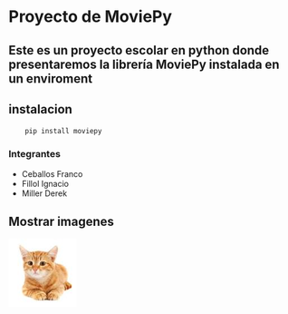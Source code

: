 # Proyecto de MoviePy
Este es un proyecto escolar en python donde presentaremos la librería MoviePy instalada en un enviroment
---
## instalacion
```console
    pip install moviepy
```
### Integrantes
- Ceballos Franco
- Fillol Ignacio
- Miller Derek
  


## Mostrar imagenes
![gatito](/gato.jpeg "foto de gato")